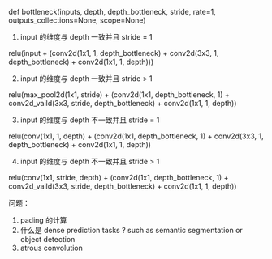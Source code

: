 
def bottleneck(inputs,
               depth,
               depth_bottleneck,
               stride,
               rate=1,
               outputs_collections=None,
               scope=None)

1. input 的维度与 depth 一致并且 stride = 1

relu(input + (conv2d(1x1, 1, depth_bottleneck) + conv2d(3x3, 1, depth_bottleneck) + conv2d(1x1, 1, depth)))

2. input 的维度与 depth 一致并且 stride > 1

relu(max_pool2d(1x1, stride) + (conv2d(1x1, depth_bottleneck, 1) + conv2d_vaild(3x3, stride, depth_bottleneck) + conv2d(1x1, 1, depth))

3. input 的维度与 depth 不一致并且 stride = 1

relu(conv(1x1, 1, depth) + (conv2d(1x1, depth_bottleneck, 1) + conv2d(3x3, 1, depth_bottleneck) + conv2d(1x1, 1, depth))

4. input 的维度与 depth 不一致并且 stride > 1

relu(conv(1x1, stride, depth) + (conv2d(1x1, depth_bottleneck, 1) + conv2d_vaild(3x3, stride, depth_bottleneck) + conv2d(1x1, 1, depth))

问题：

1. pading 的计算
2. 什么是 dense prediction tasks ? such as semantic segmentation or object detection
3. atrous convolution

